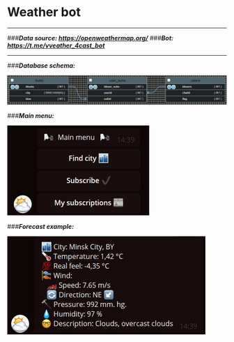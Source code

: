 # Weather bot
____
###___Data source: https://openweathermap.org/___
###___Bot: https://t.me/vveather_4cast_bot___
____
###___Database schema:___

![](pics/photo_2022-04-05_19-27-51.jpg)

###___Main menu:___

![](pics/photo_2022-04-05_19-28-20.jpg)

###___Forecast example:___

![](pics/photo_2022-04-05_19-28-15.jpg)